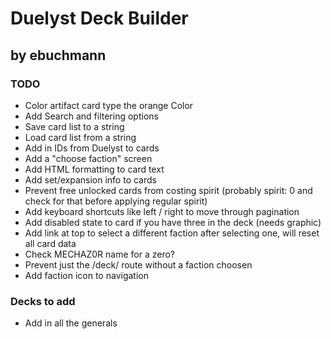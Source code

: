 # Duelyst Deck Builder
## by ebuchmann

### TODO
- Color artifact card type the orange Color
- Add Search and filtering options
- Save card list to a string
- Load card list from a string
- Add in IDs from Duelyst to cards
- Add a "choose faction" screen
- Add HTML formatting to card text
- Add set/expansion info to cards
- Prevent free unlocked cards from costing spirit (probably spirit: 0 and check for that before applying regular spirit)
- Add keyboard shortcuts like left / right to move through pagination
- Add disabled state to card if you have three in the deck (needs graphic)
- Add link at top to select a different faction after selecting one, will reset all card data
- Check MECHAZ0R name for a zero?
- Prevent just the /deck/ route without a faction choosen
- Add faction icon to navigation

### Decks to add
- Add in all the generals
